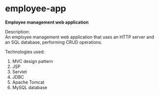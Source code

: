 # employee-app
<b>Employee management web application</b>

Description:
<br/>
An employee management web application that uses an HTTP server and an SQL database,
performing CRUD operations.

Technologies used:
1. MVC design pattern
2. JSP
3. Servlet
4. JDBC
5. Apache Tomcat
6. MySQL database 